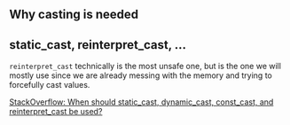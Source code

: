 ## Why casting is needed

## static_cast, reinterpret_cast, ...
``reinterpret_cast`` technically is the most unsafe one, but is the one we will mostly use since we are already messing with the memory and trying to forcefully cast values.

[StackOverflow: When should static_cast, dynamic_cast, const_cast, and reinterpret_cast be used?](https://stackoverflow.com/a/332086)
